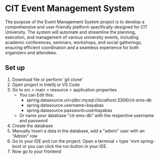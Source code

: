 # CIT Event Management System

The purpose of the Event Management System project is to develop 
a comprehensive and user-friendly platform specifically designed for CIT University. The system will automate and streamline the planning, execution, and management of various university events, including academic conferences, seminars, workshops, and social gatherings, ensuring efficient coordination and a seamless experience for both organizers and attendees.


## Set up
1. Download file or perform 'git clone'
2. Open project in Intellij or VS Code
4. Go to src > main > resource > application.properties
    - You can Edit this:
        - spring.datasource.url=jdbc:mysql://localhost:3306/cit-ems-db
        - spring.datasource.username=bayabas
        - spring.datasource.password=userbayabas
    - Or name your database "cit-ems-db" with the respective username and password
5. Create the database
6. Manually insert a data in the database, add a "admin" user with an "Admin" role  
8. Go to your IDE and run the project: Open a terminal > type 'mvn spring-boot or you can click the run button in your IDE.
9. Now go to your frontend
